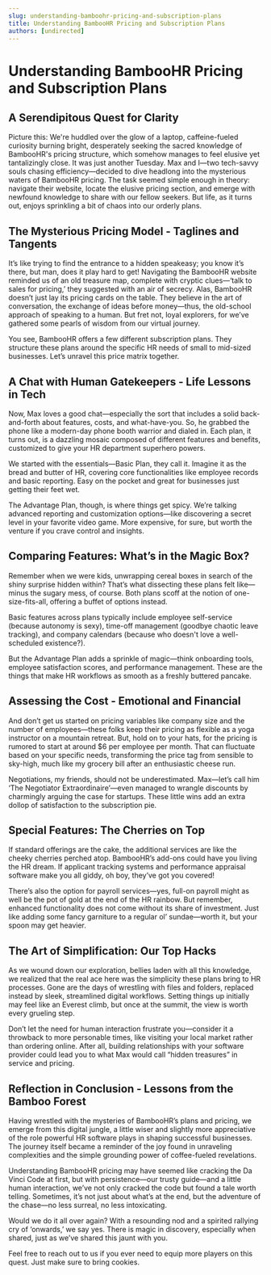 ```yaml
---
slug: understanding-bamboohr-pricing-and-subscription-plans
title: Understanding BambooHR Pricing and Subscription Plans
authors: [undirected]
---
```



# Understanding BambooHR Pricing and Subscription Plans

## A Serendipitous Quest for Clarity

Picture this: We're huddled over the glow of a laptop, caffeine-fueled curiosity burning bright, desperately seeking the sacred knowledge of BambooHR's pricing structure, which somehow manages to feel elusive yet tantalizingly close. It was just another Tuesday. Max and I—two tech-savvy souls chasing efficiency—decided to dive headlong into the mysterious waters of BambooHR pricing. The task seemed simple enough in theory: navigate their website, locate the elusive pricing section, and emerge with newfound knowledge to share with our fellow seekers. But life, as it turns out, enjoys sprinkling a bit of chaos into our orderly plans.

## The Mysterious Pricing Model - Taglines and Tangents

It’s like trying to find the entrance to a hidden speakeasy; you know it’s there, but man, does it play hard to get! Navigating the BambooHR website reminded us of an old treasure map, complete with cryptic clues—‘talk to sales for pricing,’ they suggested with an air of secrecy. Alas, BambooHR doesn’t just lay its pricing cards on the table. They believe in the art of conversation, the exchange of ideas before money—thus, the old-school approach of speaking to a human. But fret not, loyal explorers, for we’ve gathered some pearls of wisdom from our virtual journey.

You see, BambooHR offers a few different subscription plans. They structure these plans around the specific HR needs of small to mid-sized businesses. Let’s unravel this price matrix together.

## A Chat with Human Gatekeepers - Life Lessons in Tech

Now, Max loves a good chat—especially the sort that includes a solid back-and-forth about features, costs, and what-have-you. So, he grabbed the phone like a modern-day phone booth warrior and dialed in. Each plan, it turns out, is a dazzling mosaic composed of different features and benefits, customized to give your HR department superhero powers.

We started with the essentials—Basic Plan, they call it. Imagine it as the bread and butter of HR, covering core functionalities like employee records and basic reporting. Easy on the pocket and great for businesses just getting their feet wet.

The Advantage Plan, though, is where things get spicy. We’re talking advanced reporting and customization options—like discovering a secret level in your favorite video game. More expensive, for sure, but worth the venture if you crave control and insights.

## Comparing Features: What’s in the Magic Box?

Remember when we were kids, unwrapping cereal boxes in search of the shiny surprise hidden within? That’s what dissecting these plans felt like—minus the sugary mess, of course. Both plans scoff at the notion of one-size-fits-all, offering a buffet of options instead.

Basic features across plans typically include employee self-service (because autonomy is sexy), time-off management (goodbye chaotic leave tracking), and company calendars (because who doesn't love a well-scheduled existence?).

But the Advantage Plan adds a sprinkle of magic—think onboarding tools, employee satisfaction scores, and performance management. These are the things that make HR workflows as smooth as a freshly buttered pancake.

## Assessing the Cost - Emotional and Financial

And don’t get us started on pricing variables like company size and the number of employees—these folks keep their pricing as flexible as a yoga instructor on a mountain retreat. But, hold on to your hats, for the pricing is rumored to start at around $6 per employee per month. That can fluctuate based on your specific needs, transforming the price tag from sensible to sky-high, much like my grocery bill after an enthusiastic cheese run.

Negotiations, my friends, should not be underestimated. Max—let’s call him ‘The Negotiator Extraordinaire’—even managed to wrangle discounts by charmingly arguing the case for startups. These little wins add an extra dollop of satisfaction to the subscription pie.

## Special Features: The Cherries on Top

If standard offerings are the cake, the additional services are like the cheeky cherries perched atop. BambooHR’s add-ons could have you living the HR dream. If applicant tracking systems and performance appraisal software make you all giddy, oh boy, they’ve got you covered!

There’s also the option for payroll services—yes, full-on payroll might as well be the pot of gold at the end of the HR rainbow. But remember, enhanced functionality does not come without its share of investment. Just like adding some fancy garniture to a regular ol’ sundae—worth it, but your spoon may get heavier.

## The Art of Simplification: Our Top Hacks

As we wound down our exploration, bellies laden with all this knowledge, we realized that the real ace here was the simplicity these plans bring to HR processes. Gone are the days of wrestling with files and folders, replaced instead by sleek, streamlined digital workflows. Setting things up initially may feel like an Everest climb, but once at the summit, the view is worth every grueling step.

Don’t let the need for human interaction frustrate you—consider it a throwback to more personable times, like visiting your local market rather than ordering online. After all, building relationships with your software provider could lead you to what Max would call “hidden treasures” in service and pricing.

## Reflection in Conclusion - Lessons from the Bamboo Forest

Having wrestled with the mysteries of BambooHR’s plans and pricing, we emerge from this digital jungle, a little wiser and slightly more appreciative of the role powerful HR software plays in shaping successful businesses. The journey itself became a reminder of the joy found in unraveling complexities and the simple grounding power of coffee-fueled revelations.

Understanding BambooHR pricing may have seemed like cracking the Da Vinci Code at first, but with persistence—our trusty guide—and a little human interaction, we’ve not only cracked the code but found a tale worth telling. Sometimes, it’s not just about what’s at the end, but the adventure of the chase—no less surreal, no less intoxicating.

Would we do it all over again? With a resounding nod and a spirited rallying cry of ‘onwards,’ we say yes. There is magic in discovery, especially when shared, just as we’ve shared this jaunt with you.

Feel free to reach out to us if you ever need to equip more players on this quest. Just make sure to bring cookies.